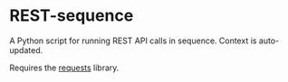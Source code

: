 # REST-sequence

A Python script for running REST API calls in sequence. Context is
auto-updated.

Requires the [requests](http://www.python-requests.org/en/latest/) library.
